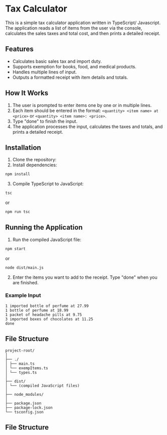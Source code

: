 # Tax Calculator

This is a simple tax calculator application written in TypeScript/ Javascript. The application reads a list of items from the user via the console, calculates the sales taxes and total cost, and then prints a detailed receipt.

## Features

- Calculates basic sales tax and import duty.
- Supports exemption for books, food, and medical products.
- Handles multiple lines of input.
- Outputs a formatted receipt with item details and totals.

## How It Works

1. The user is prompted to enter items one by one or in multiple lines.
2. Each item should be entered in the format: `<quantity> <item name> at <price>` or `<quantity> <item name>: <price>`.
3. Type "done" to finish the input.
4. The application processes the input, calculates the taxes and totals, and prints a detailed receipt.

## Installation

1. Clone the repository:
2. Install dependencies:

```sh
npm install
```

3. Compile TypeScript to JavaScript:

```sh
tsc
```

or

```sh
npm run tsc
```

## Running the Application

1. Run the compiled JavaScript file:

```sh
npm start
```

or

```sh
node dist/main.js
```

2. Enter the items you want to add to the receipt. Type "done" when you are finished.

### Example Input

```
1 imported bottle of perfume at 27.99
1 bottle of perfume at 18.99
1 packet of headache pills at 9.75
3 imported boxes of chocolates at 11.25
done
```

## File Structure

```
project-root/
│
├── ./
│ ├── main.ts
│ └── exempItems.ts
│ └── types.ts
│
├── dist/
│ └── (compiled JavaScript files)
│
├── node_modules/
│
├── package.json
├── package-lock.json
└── tsconfig.json
```

## File Structure
